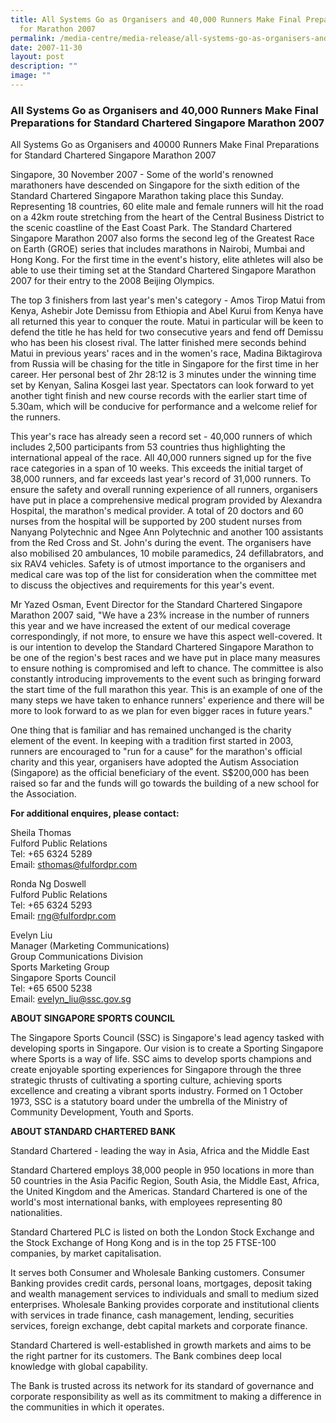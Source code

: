 ```yaml
---
title: All Systems Go as Organisers and 40,000 Runners Make Final Preparations
  for Marathon 2007
permalink: /media-centre/media-release/all-systems-go-as-organisers-and-40000-runners-make-final-preparations/
date: 2007-11-30
layout: post
description: ""
image: ""
---
```

### **All Systems Go as Organisers and 40,000 Runners Make Final Preparations for Standard Chartered Singapore Marathon 2007**

All Systems Go as Organisers and 40000 Runners Make Final Preparations for Standard Chartered Singapore Marathon 2007

Singapore, 30 November 2007 - Some of the world's renowned marathoners have descended on Singapore for the sixth edition of the Standard Chartered Singapore Marathon taking place this Sunday. Representing 18 countries, 60 elite male and female runners will hit the road on a 42km route stretching from the heart of the Central Business District to the scenic coastline of the East Coast Park. The Standard Chartered Singapore Marathon 2007 also forms the second leg of the Greatest Race on Earth (GROE) series that includes marathons in Nairobi, Mumbai and Hong Kong. For the first time in the event's history, elite athletes will also be able to use their timing set at the Standard Chartered Singapore Marathon 2007 for their entry to the 2008 Beijing Olympics.

The top 3 finishers from last year's men's category - Amos Tirop Matui from Kenya, Ashebir Jote Demissu from Ethiopia and Abel Kurui from Kenya have all returned this year to conquer the route. Matui in particular will be keen to defend the title he has held for two consecutive years and fend off Demissu who has been his closest rival. The latter finished mere seconds behind Matui in previous years' races and in the women's race, Madina Biktagirova from Russia will be chasing for the title in Singapore for the first time in her career. Her personal best of 2hr 28:12 is 3 minutes under the winning time set by Kenyan, Salina Kosgei last year. Spectators can look forward to yet another tight finish and
new course records with the earlier start time of 5.30am, which will be conducive for performance and a welcome relief for the runners.

This year's race has already seen a record set - 40,000 runners of which includes 2,500 participants from 53 countries thus highlighting the international appeal of the race. All 40,000 runners signed up for the five race categories in a span of 10 weeks. This exceeds the initial target of 38,000 runners, and far exceeds last year's record of 31,000 runners. To ensure the safety and overall running experience of all runners, organisers have put in place a comprehensive medical program provided by Alexandra Hospital, the marathon's medical provider. A total of 20 doctors and 60 nurses from the hospital will be supported by 200 student nurses from Nanyang Polytechnic and Ngee Ann Polytechnic and another 100 assistants from the Red Cross and St. John's during the event. The organisers have also mobilised 20 ambulances, 10 mobile paramedics, 24 defillabrators, and six RAV4 vehicles. Safety is of utmost importance to the organisers and medical care was top of the list for consideration when the committee met to discuss the objectives and requirements for this year's event.

Mr Yazed Osman, Event Director for the Standard Chartered Singapore Marathon 2007 said, "We have a 23% increase in the number of runners this year and we have increased the extent of our medical coverage correspondingly, if not more, to ensure we have this aspect well-covered. It is our intention to develop the Standard Chartered Singapore Marathon to be one of the region's best races and we have put in place many measures to ensure nothing is compromised and left to chance. The committee is also constantly introducing improvements to the event such as bringing forward the start time of the full marathon this year. This is an example of one of the many steps we have taken to enhance runners' experience and there will be more to look forward to as we plan for even bigger races in future years."

One thing that is familiar and has remained unchanged is the charity element of the event. In keeping with a tradition first started in 2003, runners are encouraged to "run for a cause" for the marathon's official charity and this year, organisers have adopted the Autism Association (Singapore) as the official beneficiary of the event. S$200,000 has been raised so far and the funds will go towards the building of a new school for the Association.


**For additional enquires, please contact:**

Sheila Thomas
<br>
Fulford Public Relations
<br>
Tel: +65 6324 5289
<br>
Email: sthomas@fulfordpr.com

Ronda Ng Doswell
<br>
Fulford Public Relations
<br>
Tel: +65 6324 5293
<br>
Email: rng@fulfordpr.com


Evelyn Liu
<br>
Manager (Marketing Communications)
<br>
Group Communications Division
<br>
Sports Marketing Group
<br>
Singapore Sports Council
<br>
Tel: +65 6500 5238
<br>
Email: evelyn_liu@ssc.gov.sg


**ABOUT SINGAPORE SPORTS COUNCIL**

The Singapore Sports Council (SSC) is Singapore's lead agency tasked with developing sports in Singapore. Our vision is to create a Sporting Singapore where Sports is a way of life. SSC aims to develop sports champions and create enjoyable sporting experiences for Singapore through the three strategic thrusts of cultivating a sporting culture, achieving sports excellence and creating a vibrant sports industry. Formed on 1 October 1973, SSC is a statutory board under the umbrella of the Ministry of Community Development, Youth and Sports.


**ABOUT STANDARD CHARTERED BANK**

Standard Chartered - leading the way in Asia, Africa and the Middle East

Standard Chartered employs 38,000 people in 950 locations in more than 50 countries in the Asia Pacific Region, South Asia, the Middle East, Africa, the United Kingdom and the Americas. Standard Chartered is one of the world's most international banks, with employees representing 80 nationalities.

Standard Chartered PLC is listed on both the London Stock Exchange and the Stock Exchange of Hong Kong and is in the top 25 FTSE-100 companies, by market capitalisation.

It serves both Consumer and Wholesale Banking customers. Consumer Banking provides credit cards, personal loans, mortgages, deposit taking and wealth management services to individuals and small to medium sized enterprises. Wholesale Banking provides corporate and institutional clients with services in trade finance, cash management, lending, securities services, foreign exchange, debt capital markets and corporate finance.

Standard Chartered is well-established in growth markets and aims to be the right partner for its customers. The Bank combines deep local knowledge with global capability.

The Bank is trusted across its network for its standard of governance and corporate responsibility as well as its commitment to making a difference in the communities in which it operates.
